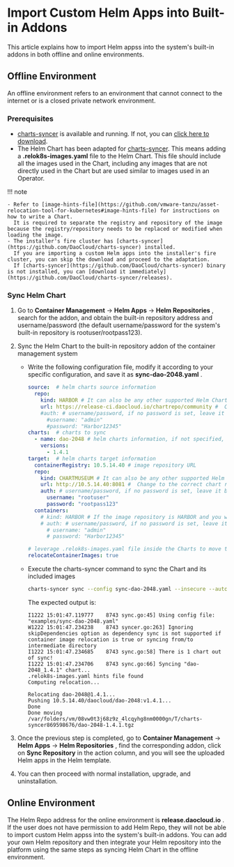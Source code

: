 # Import Custom Helm Apps into Built-in Addons

This article explains how to import Helm appss into the system's built-in addons in both offline and online environments.

## Offline Environment

An offline environment refers to an environment that cannot connect to the internet or is a closed private network environment.

### Prerequisites

- [charts-syncer](https://github.com/DaoCloud/charts-syncer) is available and running.
  If not, you can [click here to download](https://github.com/DaoCloud/charts-syncer/releases).
- The Helm Chart has been adapted for [charts-syncer](https://github.com/DaoCloud/charts-syncer).
  This means adding a __.relok8s-images.yaml__ file to the Helm Chart. This file should include all the images used in the Chart,
  including any images that are not directly used in the Chart but are used similar to images used in an Operator.

!!! note

    - Refer to [image-hints-file](https://github.com/vmware-tanzu/asset-relocation-tool-for-kubernetes#image-hints-file) for instructions on how to write a Chart.
      It is required to separate the registry and repository of the image because the registry/repository needs to be replaced or modified when loading the image.
    - The installer's fire cluster has [charts-syncer](https://github.com/DaoCloud/charts-syncer) installed.
      If you are importing a custom Helm apps into the installer's fire cluster, you can skip the download and proceed to the adaptation.
      If [charts-syncer](https://github.com/DaoCloud/charts-syncer) binary is not installed, you can [download it immediately](https://github.com/DaoCloud/charts-syncer/releases).

### Sync Helm Chart

1. Go to __Container Management__ -> __Helm Apps__ -> __Helm Repositories__ , search for the addon, and obtain the built-in repository address and username/password (the default username/password for the system's built-in repository is rootuser/rootpass123).


1. Sync the Helm Chart to the built-in repository addon of the container management system

    * Write the following configuration file, modify it according to your specific configuration, and save it as __sync-dao-2048.yaml__ .

        ```yaml
        source:  # helm charts source information
          repo:
            kind: HARBOR # It can also be any other supported Helm Chart repository type, such as CHARTMUSEUM
            url: https://release-ci.daocloud.io/chartrepo/community #  Change to the chart repo URL
            #auth: # username/password, if no password is set, leave it blank
              #username: "admin"
              #password: "Harbor12345"
        charts:  # charts to sync
          - name: dao-2048 # helm charts information, if not specified, sync all charts in the source helm repo
            versions:
              - 1.4.1
        target:  # helm charts target information
          containerRegistry: 10.5.14.40 # image repository URL
          repo:
            kind: CHARTMUSEUM # It can also be any other supported Helm Chart repository type, such as HARBOR
            url: http://10.5.14.40:8081 #  Change to the correct chart repo URL, you can verify the address by using helm repo add $HELM-REPO
            auth: # username/password, if no password is set, leave it blank
              username: "rootuser"
              password: "rootpass123"
          containers:
            # kind: HARBOR # If the image repository is HARBOR and you want charts-syncer to automatically create an image repository, fill in this field
            # auth: # username/password, if no password is set, leave it blank
              # username: "admin"
              # password: "Harbor12345"
 
        # leverage .relok8s-images.yaml file inside the Charts to move the container images too
        relocateContainerImages: true
        ```

    * Execute the charts-syncer command to sync the Chart and its included images

        ```sh
        charts-syncer sync --config sync-dao-2048.yaml --insecure --auto-create-repository
        ```

        The expected output is:

        ```console
        I1222 15:01:47.119777    8743 sync.go:45] Using config file: "examples/sync-dao-2048.yaml"
        W1222 15:01:47.234238    8743 syncer.go:263] Ignoring skipDependencies option as dependency sync is not supported if container image relocation is true or syncing from/to intermediate directory
        I1222 15:01:47.234685    8743 sync.go:58] There is 1 chart out of sync!
        I1222 15:01:47.234706    8743 sync.go:66] Syncing "dao-2048_1.4.1" chart...
        .relok8s-images.yaml hints file found
        Computing relocation...
 
        Relocating dao-2048@1.4.1...
        Pushing 10.5.14.40/daocloud/dao-2048:v1.4.1...
        Done
        Done moving /var/folders/vm/08vw0t3j68z9z_4lcqyhg8nm0000gn/T/charts-syncer869598676/dao-2048-1.4.1.tgz
        ```

1. Once the previous step is completed, go to __Container Management__ -> __Helm Apps__ -> __Helm Repositories__ , find the corresponding addon,
   click on __Sync Repository__ in the action column, and you will see the uploaded Helm apps in the Helm template.

1. You can then proceed with normal installation, upgrade, and uninstallation.



## Online Environment

The Helm Repo address for the online environment is __release.daocloud.io__ .
If the user does not have permission to add Helm Repo, they will not be able to import custom Helm appss into the system's built-in addons.
You can add your own Helm repository and then integrate your Helm repository into the platform using the same steps as syncing Helm Chart in the offline environment.
